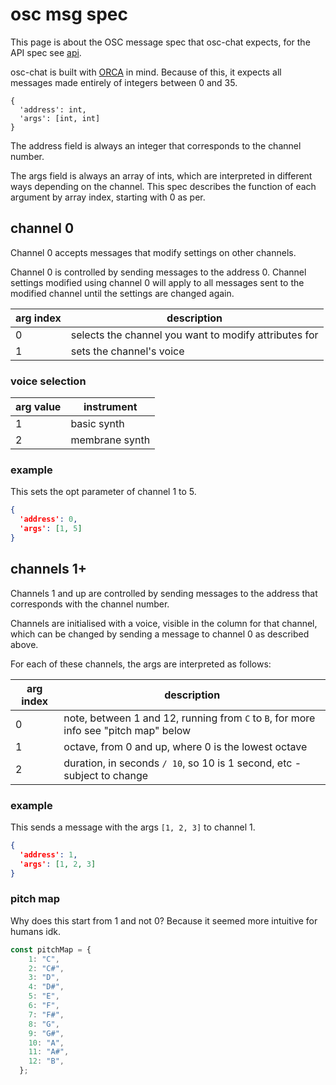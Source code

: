# osc msg spec

This page is about the OSC message spec that osc-chat expects, for the API spec see [api](../api).

osc-chat is built with [ORCA](https://github.com/hundredrabbits/Orca) in mind. Because of this, it expects all messages made entirely of integers between 0 and 35.

```
{
  'address': int,
  'args': [int, int]
}
```

The address field is always an integer that corresponds to the channel number.

The args field is always an array of ints, which are interpreted in different ways depending on the channel. This spec describes the function of each argument by array index, starting with 0 as per.

## channel 0

Channel 0 accepts messages that modify settings on other channels.

Channel 0 is controlled by sending messages to the address 0. Channel settings modified using channel 0 will apply to all messages sent to the modified channel until the settings are changed again.

| arg index | description                                           |
|-----------|-------------------------------------------------------|
| 0         | selects the channel you want to modify attributes for |
| 1         | sets the channel's voice                              |

### voice selection

| arg value | instrument      |
|-----------|---------------- |
| 1         | basic synth     |
| 2         | membrane synth  |

### example

This sets the opt parameter of channel 1 to 5.
```json
{
  'address': 0,
  'args': [1, 5]
}
```

## channels 1+

Channels 1 and up are controlled by sending messages to the address that corresponds with the channel number.

Channels are initialised with a voice, visible in the column for that channel, which can be changed by sending a message to channel 0 as described above.

For each of these channels, the args are interpreted as follows:

| arg index | description                                                                            |
|-----------|----------------------------------------------------------------------------------------|
| 0         | note, between 1 and 12, running from `C` to `B`, for more info see "pitch map" below   |
| 1         | octave, from 0 and up, where 0 is the lowest octave                                    |
| 2         | duration, in seconds `/ 10`, so 10 is 1 second, etc - subject to change                |

### example

This sends a message with the args `[1, 2, 3]` to channel 1.
```json
{
  'address': 1,
  'args': [1, 2, 3]
}
```

### pitch map

Why does this start from 1 and not 0? Because it seemed more intuitive for humans idk.

```javascript
const pitchMap = {
    1: "C",
    2: "C#",
    3: "D",
    4: "D#",
    5: "E",
    6: "F",
    7: "F#",
    8: "G",
    9: "G#",
    10: "A",
    11: "A#",
    12: "B",
  };
```
